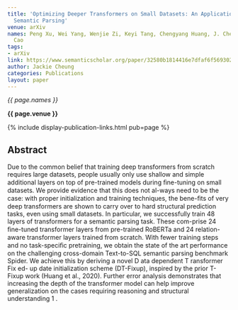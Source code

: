 ```yaml
---
title: 'Optimizing Deeper Transformers on Small Datasets: An Application on Text-to-SQL
  Semantic Parsing'
venue: arXiv
names: Peng Xu, Wei Yang, Wenjie Zi, Keyi Tang, Chengyang Huang, J. Cheung, Yanshuai
  Cao
tags:
- arXiv
link: https://www.semanticscholar.org/paper/32580b1814416e7dfaf6f569302441046c1ac39e
author: Jackie Cheung
categories: Publications
layout: paper
---
```


*{{ page.names }}*

**{{ page.venue }}**

{% include display-publication-links.html pub=page %}

## Abstract

Due to the common belief that training deep transformers from scratch requires large datasets, people usually only use shallow and simple additional layers on top of pre-trained models during ﬁne-tuning on small datasets. We provide evidence that this does not al-ways need to be the case: with proper initialization and training techniques, the bene-ﬁts of very deep transformers are shown to carry over to hard structural prediction tasks, even using small datasets. In particular, we successfully train 48 layers of transformers for a semantic parsing task. These com-prise 24 ﬁne-tuned transformer layers from pre-trained RoBERTa and 24 relation-aware transformer layers trained from scratch. With fewer training steps and no task-speciﬁc pretraining, we obtain the state of the art performance on the challenging cross-domain Text-to-SQL semantic parsing benchmark Spider. We achieve this by deriving a novel D ata dependent T ransformer Fix ed- up date initialization scheme (DT-Fixup), inspired by the prior T-Fixup work (Huang et al., 2020). Further error analysis demonstrates that increasing the depth of the transformer model can help improve generalization on the cases requiring reasoning and structural understanding 1 .